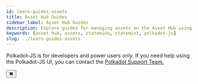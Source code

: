 ```yaml
---
id: learn-guides-assets
title: Asset Hub Guides
sidebar_label: Asset Hub Guides
description: Explore guides for managing assets on the Asset Hub using Polkadot-JS UI.
keywords: [asset hub, assets, statemine, statemint, polkadot-js]
slug: ../learn-guides-assets
---
```


<!-- MessageBox -->
<div id="messageBox" class="floating-message-box">
  <p>
    Polkadot-JS is for developers and power users only. If you need help using the Polkadot-JS UI, you can contact the
    <a href="https://support.polkadot.network/support/home" target="_blank" rel="noopener noreferrer">
      Polkadot Support Team.
    </a>
  </p>
  <button class="close-messagebox" aria-label="Close message">✖</button>
</div>